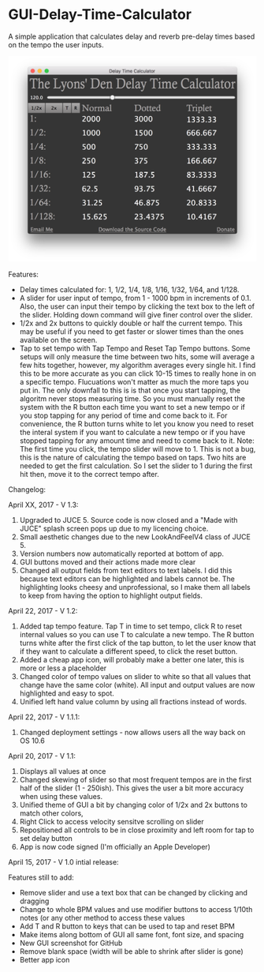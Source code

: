 # GUI-Delay-Time-Calculator
A simple application that calculates delay and reverb pre-delay times based on the tempo the user inputs.

![alt tag](https://github.com/JosephTLyons/GUI-Delay-Time-Calculator/blob/master/Delay%20Time%20Calculator%20GUI.png)

Features:
* Delay times calculated for: 1, 1/2, 1/4, 1/8, 1/16, 1/32, 1/64, and 1/128.
* A slider for user input of tempo, from 1 - 1000 bpm in increments of 0.1.  Also, the user can input their tempo by clicking the text box to the left of the slider.  Holding down command will give finer control over the slider.
* 1/2x and 2x buttons to quickly double or half the current tempo.  This may be useful if you need to get faster or slower times than the ones available on the screen.
* Tap to set tempo with Tap Tempo and Reset Tap Tempo buttons.  Some setups will only measure the time between two hits, some will average a few hits together, however, my algorithm averages every single hit.  I find this to be more accurate as you can click 10-15 times to really hone in on a specific tempo.  Flucuations won't matter as much the more taps you put in.  The only downfall to this is is that once you start tapping, the algoritm never stops measuring time.  So you must manually reset the system with the R button each time you want to set a new tempo or if you stop tapping for any period of time and come back to it.  For convenience, the R button turns white to let you know you need to reset the interal system if you want to calculate a new tempo or if you have stopped tapping for any amount time and need to come back to it. Note: The first time you click, the tempo slider will move to 1.  This is not a bug, this is the nature of calculating the tempo based on taps.  Two hits are needed to get the first calculation.  So I set the slider to 1 during the first hit then, move it to the correct tempo after.

Changelog:

April XX, 2017 - V 1.3:
1.  Upgraded to JUCE 5.  Source code is now closed and a "Made with JUCE" splash screen pops up due to my licencing choice.
2.  Small aesthetic changes due to the new LookAndFeelV4 class of JUCE 5.
3.  Version numbers now automatically reported at bottom of app.
4.  GUI buttons moved and their actions made more clear
5.  Changed all output fields from text editors to text labels.  I did this because text editors can be highlighted and labels cannot be.  The highlighting looks cheesy and unprofessional, so I make them all labels to keep from having the option to highlight output fields.

April 22, 2017 - V 1.2:
1. Added tap tempo feature.  Tap T in time to set tempo, click R to reset internal values so you can use T to calculate a new tempo.  The R button turns white after the first click of the tap button, to let the user know that if they want to calculate a different speed, to click the reset button.
3. Added a cheap app icon, will probably make a better one later, this is more or less a placeholder
3. Changed color of tempo values on slider to white so that all values that change have the same color (white).  All input and output values are now highlighted and easy to spot.
4. Unified left hand value column by using all fractions instead of words.

April 22, 2017 - V 1.1.1:
1. Changed deployment settings - now allows users all the way back on OS 10.6

April 20, 2017 - V 1.1:
1. Displays all values at once
2. Changed skewing of slider so that most frequent tempos are in the first half of the slider (1 - 250ish).  This gives the user a bit more accuracy when using these values.
3. Unified theme of GUI a bit by changing color of 1/2x and 2x buttons to match other colors,
4. Right Click to access velocity sensitve scrolling on slider
5. Repositioned all controls to be in close proximity and left room for tap to set delay button
6. App is now code signed (I'm officially an Apple Developer)

April 15, 2017 - V 1.0 intial release:

Features still to add:

* Remove slider and use a text box that can be changed by clicking and dragging
* Change to whole BPM values and use modifier buttons to access 1/10th notes (or any other method to access these values
* Add T and R button to keys that can be used to tap and reset BPM
* Make items along bottom of GUI all same font, font size, and spacing
* New GUI screenshot for GitHub
* Remove blank space (width will be able to shrink after slider is gone)
* Better app icon

